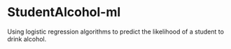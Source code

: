 # StudentAlcohol-ml
Using logistic regression algorithms to predict the likelihood of a student to drink alcohol.
